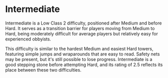 # Intermediate

Intermediate is a Low Class 2 difficulty, positioned after Medium and before Hard. It serves as a transition barrier for players moving from Medium to Hard, being moderately difficult for average players but relatively easy for experienced obbyists.

This difficulty is similar to the hardest Medium and easiest Hard towers, featuring simple jumps and wraparounds that are easy to read. Safety nets may be present, but it's still possible to lose progress. Intermediate is a good stepping stone before attempting Hard, and its rating of 2.5 reflects its place between these two difficulties.